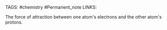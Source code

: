 TAGS: #chemistry #Permanent_note 
LINKS:

The force of attraction between one atom's electrons and the other atom's protons.
